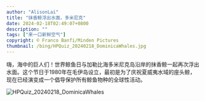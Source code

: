 ```yaml
---
author: "AlisonLai"
title: "抹香鲸浮出水面，多米尼克"
date: 2024-02-18T02:49:07+0800
description: ""
tags: ["来一口新鲜空气"]
copyright: © Franco Banfi/Minden Pictures
thumbnail: /bing/HPQuiz_20240218_DominicaWhales.jpg
---
```


嗨，海中的巨人们！世界鲸鱼日与加勒比海多米尼克岛沿岸的抹香鲸一起再次浮出水面。这个节日于1980年在毛伊岛设立，最初是为了庆祝夏威夷水域的座头鲸，现在已经演变成一个倡导保护所有鲸鱼物种的全球性活动。

![HPQuiz_20240218_DominicaWhales](/bing/HPQuiz_20240218_DominicaWhales.jpg)